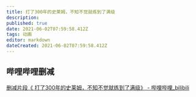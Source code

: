 ```yaml
---
title: 打了300年的史莱姆，不知不觉就练到了满级
description: 
published: true
date: 2021-06-02T07:59:58.412Z
tags: 动画
editor: markdown
dateCreated: 2021-06-02T07:59:58.412Z
---
```


## 哔哩哔哩删减

[删减片段《 打了300年的史莱姆，不知不觉就练到了满级》 - 哔哩哔哩_bilibili](https://archive.ph/nLGjB "https://www.bilibili.com/video/BV1964y1d74t/")
